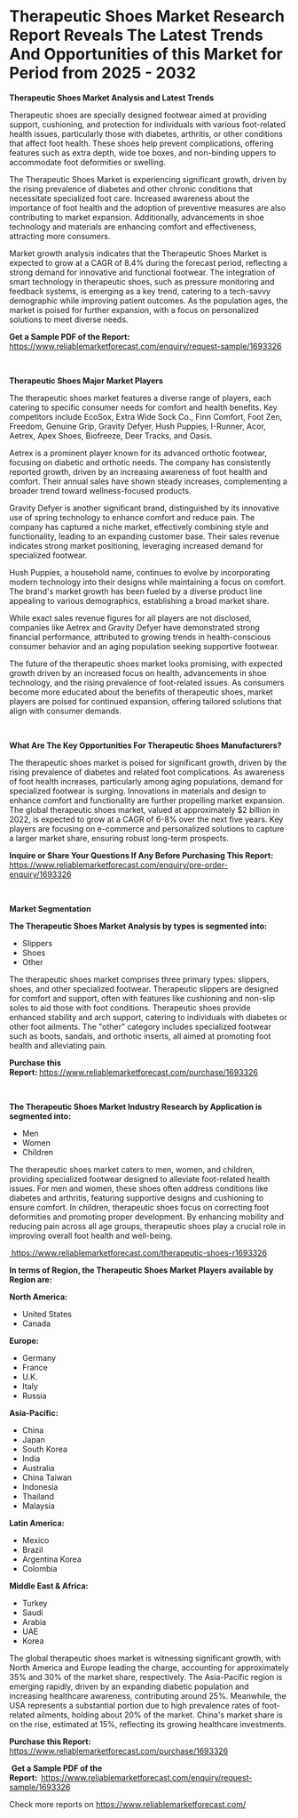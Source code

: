 <p><h1>Therapeutic Shoes Market Research Report Reveals The Latest Trends And Opportunities of this Market for Period from 2025 - 2032</h1></p><p><strong>Therapeutic Shoes Market Analysis and Latest Trends</strong></p>
<p><p>Therapeutic shoes are specially designed footwear aimed at providing support, cushioning, and protection for individuals with various foot-related health issues, particularly those with diabetes, arthritis, or other conditions that affect foot health. These shoes help prevent complications, offering features such as extra depth, wide toe boxes, and non-binding uppers to accommodate foot deformities or swelling.</p><p>The Therapeutic Shoes Market is experiencing significant growth, driven by the rising prevalence of diabetes and other chronic conditions that necessitate specialized foot care. Increased awareness about the importance of foot health and the adoption of preventive measures are also contributing to market expansion. Additionally, advancements in shoe technology and materials are enhancing comfort and effectiveness, attracting more consumers.</p><p>Market growth analysis indicates that the Therapeutic Shoes Market is expected to grow at a CAGR of 8.4% during the forecast period, reflecting a strong demand for innovative and functional footwear. The integration of smart technology in therapeutic shoes, such as pressure monitoring and feedback systems, is emerging as a key trend, catering to a tech-savvy demographic while improving patient outcomes. As the population ages, the market is poised for further expansion, with a focus on personalized solutions to meet diverse needs.</p></p>
<p><strong>Get a Sample PDF of the Report:&nbsp;</strong> <a href="https://www.reliablemarketforecast.com/enquiry/request-sample/1693326?utm_campaign=1110&utm_medium=2&utm_source=Github&utm_content=ia&utm_term=08012025&utm_id=therapeutic-shoes">https://www.reliablemarketforecast.com/enquiry/request-sample/1693326</a></p>
<p>&nbsp;</p>
<p><strong>Therapeutic Shoes Major Market Players</strong></p>
<p><p>The therapeutic shoes market features a diverse range of players, each catering to specific consumer needs for comfort and health benefits. Key competitors include EcoSox, Extra Wide Sock Co., Finn Comfort, Foot Zen, Freedom, Genuine Grip, Gravity Defyer, Hush Puppies, I-Runner, Acor, Aetrex, Apex Shoes, Biofreeze, Deer Tracks, and Oasis.</p><p>Aetrex is a prominent player known for its advanced orthotic footwear, focusing on diabetic and orthotic needs. The company has consistently reported growth, driven by an increasing awareness of foot health and comfort. Their annual sales have shown steady increases, complementing a broader trend toward wellness-focused products.</p><p>Gravity Defyer is another significant brand, distinguished by its innovative use of spring technology to enhance comfort and reduce pain. The company has captured a niche market, effectively combining style and functionality, leading to an expanding customer base. Their sales revenue indicates strong market positioning, leveraging increased demand for specialized footwear.</p><p>Hush Puppies, a household name, continues to evolve by incorporating modern technology into their designs while maintaining a focus on comfort. The brand's market growth has been fueled by a diverse product line appealing to various demographics, establishing a broad market share.</p><p>While exact sales revenue figures for all players are not disclosed, companies like Aetrex and Gravity Defyer have demonstrated strong financial performance, attributed to growing trends in health-conscious consumer behavior and an aging population seeking supportive footwear.</p><p>The future of the therapeutic shoes market looks promising, with expected growth driven by an increased focus on health, advancements in shoe technology, and the rising prevalence of foot-related issues. As consumers become more educated about the benefits of therapeutic shoes, market players are poised for continued expansion, offering tailored solutions that align with consumer demands.</p></p>
<p>&nbsp;</p>
<p><strong>What Are The Key Opportunities For Therapeutic Shoes Manufacturers?</strong></p>
<p><p>The therapeutic shoes market is poised for significant growth, driven by the rising prevalence of diabetes and related foot complications. As awareness of foot health increases, particularly among aging populations, demand for specialized footwear is surging. Innovations in materials and design to enhance comfort and functionality are further propelling market expansion. The global therapeutic shoes market, valued at approximately $2 billion in 2022, is expected to grow at a CAGR of 6-8% over the next five years. Key players are focusing on e-commerce and personalized solutions to capture a larger market share, ensuring robust long-term prospects.</p></p>
<p><strong>Inquire or Share Your Questions If Any Before Purchasing This Report:</strong> <a href="https://www.reliablemarketforecast.com/enquiry/pre-order-enquiry/1693326?utm_campaign=1110&utm_medium=2&utm_source=Github&utm_content=ia&utm_term=08012025&utm_id=therapeutic-shoes">https://www.reliablemarketforecast.com/enquiry/pre-order-enquiry/1693326</a></p>
<p>&nbsp;</p>
<p><strong>Market Segmentation</strong></p>
<p><strong>The Therapeutic Shoes Market Analysis by types is segmented into:</strong></p>
<p><ul><li>Slippers</li><li>Shoes</li><li>Other</li></ul></p>
<p><p>The therapeutic shoes market comprises three primary types: slippers, shoes, and other specialized footwear. Therapeutic slippers are designed for comfort and support, often with features like cushioning and non-slip soles to aid those with foot conditions. Therapeutic shoes provide enhanced stability and arch support, catering to individuals with diabetes or other foot ailments. The "other" category includes specialized footwear such as boots, sandals, and orthotic inserts, all aimed at promoting foot health and alleviating pain.</p></p>
<p><strong>Purchase this Report:&nbsp;</strong><a href="https://www.reliablemarketforecast.com/purchase/1693326?utm_campaign=1110&utm_medium=2&utm_source=Github&utm_content=ia&utm_term=08012025&utm_id=therapeutic-shoes">https://www.reliablemarketforecast.com/purchase/1693326</a></p>
<p>&nbsp;</p>
<p><strong>The Therapeutic Shoes Market Industry Research by Application is segmented into:</strong></p>
<p><ul><li>Men</li><li>Women</li><li>Children</li></ul></p>
<p><p>The therapeutic shoes market caters to men, women, and children, providing specialized footwear designed to alleviate foot-related health issues. For men and women, these shoes often address conditions like diabetes and arthritis, featuring supportive designs and cushioning to ensure comfort. In children, therapeutic shoes focus on correcting foot deformities and promoting proper development. By enhancing mobility and reducing pain across all age groups, therapeutic shoes play a crucial role in improving overall foot health and well-being.</p></p>
<p><a href="https://www.reliablemarketforecast.com/therapeutic-shoes-r1693326?utm_campaign=1110&utm_medium=2&utm_source=Github&utm_content=ia&utm_term=08012025&utm_id=therapeutic-shoes">&nbsp;https://www.reliablemarketforecast.com/therapeutic-shoes-r1693326</a></p>
<p><strong>In terms of Region, the Therapeutic Shoes Market Players available by Region are:</strong></p>
<p>
    <p> <strong> North America: </strong>
        <ul>
            <li>United States</li>
            <li>Canada</li>
        </ul>
        </p> 
    <p> <strong> Europe: </strong>
        <ul>
            <li>Germany</li>
            <li>France</li>
            <li>U.K.</li>
            <li>Italy</li>
            <li>Russia</li>
        </ul>
        </p> 
    <p> <strong> Asia-Pacific: </strong>
        <ul>
            <li>China</li>
            <li>Japan</li>
            <li>South Korea</li>
            <li>India</li>
            <li>Australia</li>
            <li>China Taiwan</li>
            <li>Indonesia</li>
            <li>Thailand</li>
            <li>Malaysia</li>
        </ul>
        </p> 
    <p> <strong> Latin America: </strong>
        <ul>
            <li>Mexico</li>
            <li>Brazil</li>
            <li>Argentina Korea</li>
            <li>Colombia</li>
        </ul>
        </p> 
    <p> <strong> Middle East & Africa: </strong>
        <ul>
            <li>Turkey</li>
            <li>Saudi</li>
            <li>Arabia</li>
            <li>UAE</li>
            <li>Korea</li>
        </ul>
    </p>
    </p>
<p><p>The global therapeutic shoes market is witnessing significant growth, with North America and Europe leading the charge, accounting for approximately 35% and 30% of the market share, respectively. The Asia-Pacific region is emerging rapidly, driven by an expanding diabetic population and increasing healthcare awareness, contributing around 25%. Meanwhile, the USA represents a substantial portion due to high prevalence rates of foot-related ailments, holding about 20% of the market. China's market share is on the rise, estimated at 15%, reflecting its growing healthcare investments.</p></p>
<p><strong>Purchase this Report: </strong><a href="https://www.reliablemarketforecast.com/purchase/1693326?utm_campaign=1110&utm_medium=2&utm_source=Github&utm_content=ia&utm_term=08012025&utm_id=therapeutic-shoes">https://www.reliablemarketforecast.com/purchase/1693326</a></p>
<p>&nbsp;<strong>Get a Sample PDF of the Report:&nbsp;&nbsp;</strong><a href="https://www.reliablemarketforecast.com/enquiry/request-sample/1693326?utm_campaign=1110&utm_medium=2&utm_source=Github&utm_content=ia&utm_term=08012025&utm_id=therapeutic-shoes">https://www.reliablemarketforecast.com/enquiry/request-sample/1693326</a></p>
<p><strong></strong></p>
<p>Check more reports on <a href="https://www.reliablemarketforecast.com/?utm_campaign=1110&utm_medium=2&utm_source=Github&utm_content=ia&utm_term=08012025&utm_id=therapeutic-shoes">https://www.reliablemarketforecast.com/</a></p>